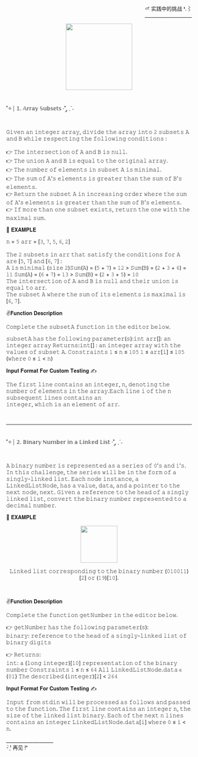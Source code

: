<div align="right" >
  <p>
  ꜥꜤ  实践中的挑战 ❛.⌇ <br>____________________
  </p>
</div> 

<div align="center" >
  <img height="180px" src="https://github.com/LlynS2/HackerRank_Challenges/assets/86667062/20ddf5b7-dbdf-44c5-a8df-27826f8709cf"><br><br>
</div><br>

<div align="left">
    ˚✧┊ 𝟙. 𝔸𝕣𝕣𝕒𝕪 𝕊𝕦𝕓𝕤𝕖𝕥𝕤 ·˚ ༘ ˎˊ˗<br>
 <p><br>
  𝙶𝚒𝚟𝚎𝚗 𝚊𝚗 𝚒𝚗𝚝𝚎𝚐𝚎𝚛 𝚊𝚛𝚛𝚊𝚢, 𝚍𝚒𝚟𝚒𝚍𝚎 𝚝𝚑𝚎 𝚊𝚛𝚛𝚊𝚢 𝚒𝚗𝚝𝚘 𝟸 𝚜𝚞𝚋𝚜𝚎𝚝𝚜 𝙰 𝚊𝚗𝚍 𝙱 𝚠𝚑𝚒𝚕𝚎 𝚛𝚎𝚜𝚙𝚎𝚌𝚝𝚒𝚗𝚐 𝚝𝚑𝚎 𝚏𝚘𝚕𝚕𝚘𝚠𝚒𝚗𝚐 𝚌𝚘𝚗𝚍𝚒𝚝𝚒𝚘𝚗𝚜 :<br><br>      
   👉 𝚃𝚑𝚎 𝚒𝚗𝚝𝚎𝚛𝚜𝚎𝚌𝚝𝚒𝚘𝚗 𝚘𝚏 𝙰 𝚊𝚗𝚍 𝙱 𝚒𝚜 𝚗𝚞𝚕𝚕.<br>  
   👉 𝚃𝚑𝚎 𝚞𝚗𝚒𝚘𝚗 𝙰 𝚊𝚗𝚍 𝙱 𝚒𝚜 𝚎𝚚𝚞𝚊𝚕 𝚝𝚘 𝚝𝚑𝚎 𝚘𝚛𝚒𝚐𝚒𝚗𝚊𝚕 𝚊𝚛𝚛𝚊𝚢.<br>    
   👉 𝚃𝚑𝚎 𝚗𝚞𝚖𝚋𝚎𝚛 𝚘𝚏 𝚎𝚕𝚎𝚖𝚎𝚗𝚝𝚜 𝚒𝚗 𝚜𝚞𝚋𝚜𝚎𝚝 𝙰 𝚒𝚜 𝚖𝚒𝚗𝚒𝚖𝚊𝚕.<br>    
   👉 𝚃𝚑𝚎 𝚜𝚞𝚖 𝚘𝚏 𝙰'𝚜 𝚎𝚕𝚎𝚖𝚎𝚗𝚝𝚜 𝚒𝚜 𝚐𝚛𝚎𝚊𝚝𝚎𝚛 𝚝𝚑𝚊𝚗 𝚝𝚑𝚎 𝚜𝚞𝚖 𝚘𝚏 𝙱'𝚜 𝚎𝚕𝚎𝚖𝚎𝚗𝚝𝚜.<br>    
   👉 𝚁𝚎𝚝𝚞𝚛𝚗 𝚝𝚑𝚎 𝚜𝚞𝚋𝚜𝚎𝚝 𝙰 𝚒𝚗 𝚒𝚗𝚌𝚛𝚎𝚊𝚜𝚒𝚗𝚐 𝚘𝚛𝚍𝚎𝚛 𝚠𝚑𝚎𝚛𝚎 𝚝𝚑𝚎 𝚜𝚞𝚖 𝚘𝚏 𝙰'𝚜 𝚎𝚕𝚎𝚖𝚎𝚗𝚝𝚜 𝚒𝚜 𝚐𝚛𝚎𝚊𝚝𝚎𝚛 𝚝𝚑𝚊𝚗 𝚝𝚑𝚎 𝚜𝚞𝚖 𝚘𝚏 𝙱'𝚜 𝚎𝚕𝚎𝚖𝚎𝚗𝚝𝚜.<br>    
   👉 𝙸𝚏 𝚖𝚘𝚛𝚎 𝚝𝚑𝚊𝚗 𝚘𝚗𝚎 𝚜𝚞𝚋𝚜𝚎𝚝 𝚎𝚡𝚒𝚜𝚝𝚜, 𝚛𝚎𝚝𝚞𝚛𝚗 𝚝𝚑𝚎 𝚘𝚗𝚎 𝚠𝚒𝚝𝚑 𝚝𝚑𝚎 𝚖𝚊𝚡𝚒𝚖𝚊𝚕 𝚜𝚞𝚖.<br>  

 🔵 𝐄𝐗𝐀𝐌𝐏𝐋𝐄

  𝚗 = 𝟻 𝚊𝚛𝚛 = [𝟹, 𝟽, 𝟻, 𝟼, 𝟸]<br><br>
  𝚃𝚑𝚎 𝟸 𝚜𝚞𝚋𝚜𝚎𝚝𝚜 𝚒𝚗 𝚊𝚛𝚛 𝚝𝚑𝚊𝚝 𝚜𝚊𝚝𝚒𝚜𝚏𝚢 𝚝𝚑𝚎 𝚌𝚘𝚗𝚍𝚒𝚝𝚒𝚘𝚗𝚜 𝚏𝚘𝚛 𝙰 𝚊𝚛𝚎 [𝟻, 𝟽] 𝚊𝚗𝚍 [𝟼, 𝟽] :<br> 
  𝙰 𝚒𝚜 𝚖𝚒𝚗𝚒𝚖𝚊𝚕 (𝚜𝚒𝚣𝚎 𝟸)𝚂𝚞𝚖(𝙰) = (𝟻 + 𝟽) = 𝟷𝟸 > 𝚂𝚞𝚖(𝙱) = (𝟸 + 𝟹 + 𝟼) = 𝟷𝟷 𝚂𝚞𝚖(𝙰) = (𝟼 + 𝟽) = 𝟷𝟹 > 𝚂𝚞𝚖(𝙱) = (𝟸 + 𝟹 + 𝟻) = 𝟷𝟶<br> 
  𝚃𝚑𝚎 𝚒𝚗𝚝𝚎𝚛𝚜𝚎𝚌𝚝𝚒𝚘𝚗 𝚘𝚏 𝙰 𝚊𝚗𝚍 𝙱 𝚒𝚜 𝚗𝚞𝚕𝚕 𝚊𝚗𝚍 𝚝𝚑𝚎𝚒𝚛 𝚞𝚗𝚒𝚘𝚗 𝚒𝚜 𝚎𝚚𝚞𝚊𝚕 𝚝𝚘 𝚊𝚛𝚛.<br> 
  𝚃𝚑𝚎 𝚜𝚞𝚋𝚜𝚎𝚝 𝙰 𝚠𝚑𝚎𝚛𝚎 𝚝𝚑𝚎 𝚜𝚞𝚖 𝚘𝚏 𝚒𝚝𝚜 𝚎𝚕𝚎𝚖𝚎𝚗𝚝𝚜 𝚒𝚜 𝚖𝚊𝚡𝚒𝚖𝚊𝚕 𝚒𝚜 [𝟼, 𝟽].<br> 

 ✌𝐅𝐮𝐧𝐜𝐭𝐢𝐨𝐧 𝐃𝐞𝐬𝐜𝐫𝐢𝐩𝐭𝐢𝐨𝐧

 𝙲𝚘𝚖𝚙𝚕𝚎𝚝𝚎 𝚝𝚑𝚎 𝚜𝚞𝚋𝚜𝚎𝚝𝙰 𝚏𝚞𝚗𝚌𝚝𝚒𝚘𝚗 𝚒𝚗 𝚝𝚑𝚎 𝚎𝚍𝚒𝚝𝚘𝚛 𝚋𝚎𝚕𝚘𝚠.<br>

 𝚜𝚞𝚋𝚜𝚎𝚝𝙰 𝚑𝚊𝚜 𝚝𝚑𝚎 𝚏𝚘𝚕𝚕𝚘𝚠𝚒𝚗𝚐 𝚙𝚊𝚛𝚊𝚖𝚎𝚝𝚎𝚛(𝚜):𝚒𝚗𝚝 𝚊𝚛𝚛[]: 
 𝚊𝚗 𝚒𝚗𝚝𝚎𝚐𝚎𝚛 𝚊𝚛𝚛𝚊𝚢 𝚁𝚎𝚝𝚞𝚛𝚗𝚜:𝚒𝚗𝚝[] : 𝚊𝚗 𝚒𝚗𝚝𝚎𝚐𝚎𝚛 𝚊𝚛𝚛𝚊𝚢 𝚠𝚒𝚝𝚑 𝚝𝚑𝚎 𝚟𝚊𝚕𝚞𝚎𝚜 𝚘𝚏 𝚜𝚞𝚋𝚜𝚎𝚝 𝙰.
 𝙲𝚘𝚗𝚜𝚝𝚛𝚊𝚒𝚗𝚝𝚜 𝟷 ≤ 𝚗 ≤ 𝟷𝟶𝟻  𝟷 ≤ 𝚊𝚛𝚛[𝚒] ≤ 𝟷𝟶𝟻 (𝚠𝚑𝚎𝚛𝚎 𝟶 ≤ 𝚒 < 𝚗)

 𝐈𝐧𝐩𝐮𝐭 𝐅𝐨𝐫𝐦𝐚𝐭 𝐅𝐨𝐫 𝐂𝐮𝐬𝐭𝐨𝐦 𝐓𝐞𝐬𝐭𝐢𝐧𝐠 ✍ 

 𝚃𝚑𝚎 𝚏𝚒𝚛𝚜𝚝 𝚕𝚒𝚗𝚎 𝚌𝚘𝚗𝚝𝚊𝚒𝚗𝚜 𝚊𝚗 𝚒𝚗𝚝𝚎𝚐𝚎𝚛, 𝚗, 𝚍𝚎𝚗𝚘𝚝𝚒𝚗𝚐 𝚝𝚑𝚎 𝚗𝚞𝚖𝚋𝚎𝚛 𝚘𝚏 𝚎𝚕𝚎𝚖𝚎𝚗𝚝𝚜 𝚒𝚗 𝚝𝚑𝚎 𝚊𝚛𝚛𝚊𝚢.𝙴𝚊𝚌𝚑 𝚕𝚒𝚗𝚎 𝚒 𝚘𝚏 𝚝𝚑𝚎 𝚗 𝚜𝚞𝚋𝚜𝚎𝚚𝚞𝚎𝚗𝚝 𝚕𝚒𝚗𝚎𝚜 𝚌𝚘𝚗𝚝𝚊𝚒𝚗𝚜 𝚊𝚗  
 𝚒𝚗𝚝𝚎𝚐𝚎𝚛, 𝚠𝚑𝚒𝚌𝚑 𝚒𝚜 𝚊𝚗 𝚎𝚕𝚎𝚖𝚎𝚗𝚝 𝚘𝚏 𝚊𝚛𝚛.
</p>
 </div><br>
 
 ---------
 <br>
 
<div align="left">
    ˚✧┊ 𝟚. 𝔹𝕚𝕟𝕒𝕣𝕪 ℕ𝕦𝕞𝕓𝕖𝕣 𝕚𝕟 𝕒 𝕃𝕚𝕟𝕜𝕖𝕕 𝕃𝕚𝕤𝕥 ·˚ ༘ ˎˊ˗<br>
<p><br>
 𝙰 𝚋𝚒𝚗𝚊𝚛𝚢 𝚗𝚞𝚖𝚋𝚎𝚛 𝚒𝚜 𝚛𝚎𝚙𝚛𝚎𝚜𝚎𝚗𝚝𝚎𝚍 𝚊𝚜 𝚊 𝚜𝚎𝚛𝚒𝚎𝚜 𝚘𝚏 𝟶'𝚜 𝚊𝚗𝚍 𝟷'𝚜. 𝙸𝚗 𝚝𝚑𝚒𝚜 𝚌𝚑𝚊𝚕𝚕𝚎𝚗𝚐𝚎, 𝚝𝚑𝚎 𝚜𝚎𝚛𝚒𝚎𝚜 𝚠𝚒𝚕𝚕 𝚋𝚎 𝚒𝚗 𝚝𝚑𝚎 𝚏𝚘𝚛𝚖 𝚘𝚏 𝚊 𝚜𝚒𝚗𝚐𝚕𝚢-𝚕𝚒𝚗𝚔𝚎𝚍 𝚕𝚒𝚜𝚝.
 𝙴𝚊𝚌𝚑 𝚗𝚘𝚍𝚎 𝚒𝚗𝚜𝚝𝚊𝚗𝚌𝚎, 𝚊 𝙻𝚒𝚗𝚔𝚎𝚍𝙻𝚒𝚜𝚝𝙽𝚘𝚍𝚎, 𝚑𝚊𝚜 𝚊 𝚟𝚊𝚕𝚞𝚎, 𝚍𝚊𝚝𝚊, 𝚊𝚗𝚍 𝚊 𝚙𝚘𝚒𝚗𝚝𝚎𝚛 𝚝𝚘 𝚝𝚑𝚎 𝚗𝚎𝚡𝚝 𝚗𝚘𝚍𝚎, 𝚗𝚎𝚡𝚝. 𝙶𝚒𝚟𝚎𝚗 𝚊 𝚛𝚎𝚏𝚎𝚛𝚎𝚗𝚌𝚎 𝚝𝚘 𝚝𝚑𝚎 𝚑𝚎𝚊𝚍 𝚘𝚏 𝚊 𝚜𝚒𝚗𝚐𝚕𝚢
 𝚕𝚒𝚗𝚔𝚎𝚍 𝚕𝚒𝚜𝚝, 𝚌𝚘𝚗𝚟𝚎𝚛𝚝 𝚝𝚑𝚎 𝚋𝚒𝚗𝚊𝚛𝚢 𝚗𝚞𝚖𝚋𝚎𝚛 𝚛𝚎𝚙𝚛𝚎𝚜𝚎𝚗𝚝𝚎𝚍 𝚝𝚘 𝚊 𝚍𝚎𝚌𝚒𝚖𝚊𝚕 𝚗𝚞𝚖𝚋𝚎𝚛.

🔵 𝐄𝐗𝐀𝐌𝐏𝐋𝐄

<div align="center" >
  <img height="100px" src="https://github.com/LlynS2/HackerRank_Challenges/assets/86667062/023d907d-1ebd-4402-8bb5-85e88c005b98"><br>
  <p>𝙻𝚒𝚗𝚔𝚎𝚍 𝚕𝚒𝚜𝚝 𝚌𝚘𝚛𝚛𝚎𝚜𝚙𝚘𝚗𝚍𝚒𝚗𝚐 𝚝𝚘 𝚝𝚑𝚎 𝚋𝚒𝚗𝚊𝚛𝚢 𝚗𝚞𝚖𝚋𝚎𝚛 (𝟶𝟷𝟶𝟶𝟷𝟷)[𝟸] 𝚘𝚛 (𝟷𝟿)[𝟷𝟶].</p>
</div><br>

 ✌𝐅𝐮𝐧𝐜𝐭𝐢𝐨𝐧 𝐃𝐞𝐬𝐜𝐫𝐢𝐩𝐭𝐢𝐨𝐧

𝙲𝚘𝚖𝚙𝚕𝚎𝚝𝚎 𝚝𝚑𝚎 𝚏𝚞𝚗𝚌𝚝𝚒𝚘𝚗 𝚐𝚎𝚝𝙽𝚞𝚖𝚋𝚎𝚛 𝚒𝚗 𝚝𝚑𝚎 𝚎𝚍𝚒𝚝𝚘𝚛 𝚋𝚎𝚕𝚘𝚠.  

👉 𝚐𝚎𝚝𝙽𝚞𝚖𝚋𝚎𝚛 𝚑𝚊𝚜 𝚝𝚑𝚎 𝚏𝚘𝚕𝚕𝚘𝚠𝚒𝚗𝚐 𝚙𝚊𝚛𝚊𝚖𝚎𝚝𝚎𝚛(𝚜):<br> 
𝚋𝚒𝚗𝚊𝚛𝚢:  𝚛𝚎𝚏𝚎𝚛𝚎𝚗𝚌𝚎 𝚝𝚘 𝚝𝚑𝚎 𝚑𝚎𝚊𝚍 𝚘𝚏 𝚊 𝚜𝚒𝚗𝚐𝚕𝚢-𝚕𝚒𝚗𝚔𝚎𝚍 𝚕𝚒𝚜𝚝 𝚘𝚏 𝚋𝚒𝚗𝚊𝚛𝚢 𝚍𝚒𝚐𝚒𝚝𝚜  

👉 𝚁𝚎𝚝𝚞𝚛𝚗𝚜:<br> 
𝚒𝚗𝚝: 𝚊 (𝚕𝚘𝚗𝚐 𝚒𝚗𝚝𝚎𝚐𝚎𝚛)[𝟷𝟶] 𝚛𝚎𝚙𝚛𝚎𝚜𝚎𝚗𝚝𝚊𝚝𝚒𝚘𝚗 𝚘𝚏 𝚝𝚑𝚎 𝚋𝚒𝚗𝚊𝚛𝚢 𝚗𝚞𝚖𝚋𝚎𝚛 𝙲𝚘𝚗𝚜𝚝𝚛𝚊𝚒𝚗𝚝𝚜 𝟷 ≤ 𝚗 ≤ 𝟼𝟺 𝙰𝚕𝚕 𝙻𝚒𝚗𝚔𝚎𝚍𝙻𝚒𝚜𝚝𝙽𝚘𝚍𝚎.𝚍𝚊𝚝𝚊 ∈ {𝟶𝟷} 𝚃𝚑𝚎 𝚍𝚎𝚜𝚌𝚛𝚒𝚋𝚎𝚍 (𝚒𝚗𝚝𝚎𝚐𝚎𝚛)[𝟸] < 𝟸𝟼𝟺

 𝐈𝐧𝐩𝐮𝐭 𝐅𝐨𝐫𝐦𝐚𝐭 𝐅𝐨𝐫 𝐂𝐮𝐬𝐭𝐨𝐦 𝐓𝐞𝐬𝐭𝐢𝐧𝐠 ✍ 

𝙸𝚗𝚙𝚞𝚝 𝚏𝚛𝚘𝚖 𝚜𝚝𝚍𝚒𝚗 𝚠𝚒𝚕𝚕 𝚋𝚎 𝚙𝚛𝚘𝚌𝚎𝚜𝚜𝚎𝚍 𝚊𝚜 𝚏𝚘𝚕𝚕𝚘𝚠𝚜 𝚊𝚗𝚍 𝚙𝚊𝚜𝚜𝚎𝚍 𝚝𝚘 𝚝𝚑𝚎 𝚏𝚞𝚗𝚌𝚝𝚒𝚘𝚗. 𝚃𝚑𝚎 𝚏𝚒𝚛𝚜𝚝 𝚕𝚒𝚗𝚎 𝚌𝚘𝚗𝚝𝚊𝚒𝚗𝚜 𝚊𝚗 𝚒𝚗𝚝𝚎𝚐𝚎𝚛 𝚗, 𝚝𝚑𝚎 𝚜𝚒𝚣𝚎 𝚘𝚏 𝚝𝚑𝚎 𝚕𝚒𝚗𝚔𝚎𝚍 
𝚕𝚒𝚜𝚝 𝚋𝚒𝚗𝚊𝚛𝚢. 
𝙴𝚊𝚌𝚑 𝚘𝚏 𝚝𝚑𝚎 𝚗𝚎𝚡𝚝 𝚗 𝚕𝚒𝚗𝚎𝚜 𝚌𝚘𝚗𝚝𝚊𝚒𝚗𝚜 𝚊𝚗 𝚒𝚗𝚝𝚎𝚐𝚎𝚛 𝙻𝚒𝚗𝚔𝚎𝚍𝙻𝚒𝚜𝚝𝙽𝚘𝚍𝚎.𝚍𝚊𝚝𝚊[𝚒] 𝚠𝚑𝚎𝚛𝚎 𝟶 ≤ 𝚒 < 𝚗.
 </p>
</div>

<div>
   <p>
     ____________________<br> - ̗̀⁽ 再见 !❜
   </p>
</div>
